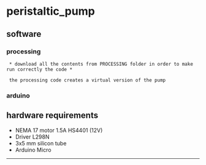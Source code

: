 # peristaltic_pump

  ## software
    
   ### processing 
       
     * download all the contents from PROCESSING folder in order to make run correctly the code * 
      
     the processing code creates a virtual version of the pump 
       
   ### arduino 

   

  ## hardware requirements 
 
  * NEMA 17 motor 1.5A HS4401 (12V) 
  * Driver L298N  
  * 3x5 mm silicon tube 
  * Arduino Micro 
  
  * * * 
    
  


